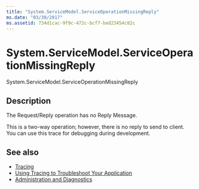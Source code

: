 ```yaml
---
title: "System.ServiceModel.ServiceOperationMissingReply"
ms.date: "03/30/2017"
ms.assetid: 734d1cac-9f9c-472c-bcf7-bed23454c82c
---
```

# System.ServiceModel.ServiceOperationMissingReply
System.ServiceModel.ServiceOperationMissingReply  
  
## Description  
 The Request/Reply operation has no Reply Message.  
  
 This is a two-way operation; however, there is no reply to send to client. You can use this trace for debugging during development.  
  
## See also

- [Tracing](../../../../../docs/framework/wcf/diagnostics/tracing/index.md)
- [Using Tracing to Troubleshoot Your Application](../../../../../docs/framework/wcf/diagnostics/tracing/using-tracing-to-troubleshoot-your-application.md)
- [Administration and Diagnostics](../../../../../docs/framework/wcf/diagnostics/index.md)
